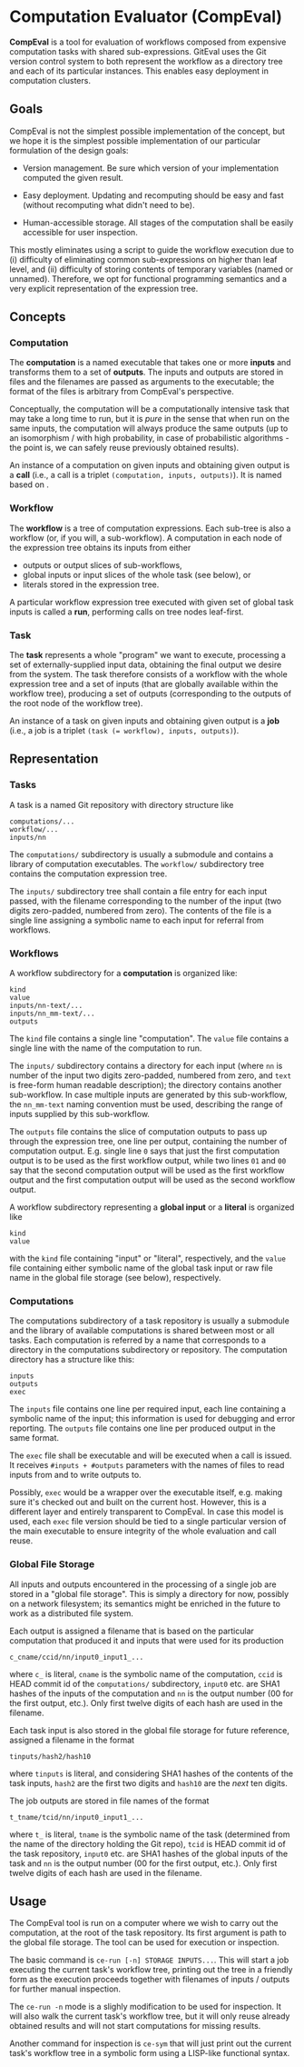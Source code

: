 Computation Evaluator (CompEval)
================================

**CompEval** is a tool for evaluation of workflows composed from expensive
computation tasks with shared sub-expressions. GitEval uses the Git
version control system to both represent the workflow as a directory tree
and each of its particular instances. This enables easy deployment in
computation clusters.

Goals
-----

CompEval is not the simplest possible implementation of the concept,
but we hope it is the simplest possible implementation of our particular
formulation of the design goals:

* Version management. Be sure which version of your implementation
  computed the given result.

* Easy deployment. Updating and recomputing should be easy and fast
  (without recomputing what didn't need to be).

* Human-accessible storage. All stages of the computation shall be
  easily accessible for user inspection.

This mostly eliminates using a script to guide the workflow execution due
to (i) difficulty of eliminating common sub-expressions on higher than
leaf level, and (ii) difficulty of storing contents of temporary variables
(named or unnamed). Therefore, we opt for functional programming semantics
and a very explicit representation of the expression tree.


Concepts
--------

### Computation ###

The **computation** is a named executable that takes one or more
**inputs** and transforms them to a set of **outputs**. The inputs and
outputs are stored in files and the filenames are passed as arguments to
the executable; the format of the files is arbitrary from CompEval's
perspective.

Conceptually, the computation will be a computationally intensive task
that may take a long time to run, but it is _pure_ in the sense that when
run on the same inputs, the computation will always produce the same
outputs (up to an isomorphism / with high probability, in case of
probabilistic algorithms - the point is, we can safely reuse previously
obtained results).

An instance of a computation on given inputs and obtaining given output
is a **call** (i.e., a call is a triplet `(computation, inputs, outputs)`).
It is named based on .

### Workflow ###

The **workflow** is a tree of computation expressions. Each sub-tree
is also a workflow (or, if you will, a sub-workflow). A computation
in each node of the expression tree obtains its inputs from either

* outputs or output slices of sub-workflows,
* global inputs or input slices of the whole task (see below), or
* literals stored in the expression tree.

A particular workflow expression tree executed with given set of global task
inputs is called a **run**, performing calls on tree nodes leaf-first.

### Task ###

The **task** represents a whole "program" we want to execute, processing
a set of externally-supplied input data, obtaining the final output we
desire from the system. The task therefore consists of a workflow with
the whole expression tree and a set of inputs (that are globally available
within the workflow tree), producing a set of outputs (corresponding to
the outputs of the root node of the workflow tree).

An instance of a task on given inputs and obtaining given output
is a **job** (i.e., a job is a triplet `(task (= workflow), inputs, outputs)`).


Representation
--------------

### Tasks ###

A task is a named Git repository with directory structure like

	computations/...
	workflow/...
	inputs/nn

The `computations/` subdirectory is usually a submodule and contains
a library of computation executables.  The `workflow/` subdirectory tree
contains the computation expression tree.

The `inputs/` subdirectory tree shall contain a file entry for
each input passed, with the filename corresponding to the number of
the input (two digits zero-padded, numbered from zero). The contents
of the file is a single line assigning a symbolic name to each input
for referral from workflows.

### Workflows ###

A workflow subdirectory for a **computation** is organized like:

	kind
	value
	inputs/nn-text/...
	inputs/nn_mm-text/...
	outputs

The `kind` file contains a single line "computation".  The `value` file
contains a single line with the name of the computation to run.

The `inputs/` subdirectory contains a directory for each input
(where `nn` is number of the input two digits zero-padded, numbered from
zero, and `text` is free-form human readable description); the directory
contains another sub-workflow. In case multiple inputs are generated by
this sub-workflow, the `nn_mm-text` naming convention must be used,
describing the range of inputs supplied by this sub-workflow.

The `outputs` file contains the slice of computation outputs to pass
up through the expression tree, one line per output, containing the
number of computation output. E.g. single line `0` says that just
the first computation output is to be used as the first workflow output,
while two lines `01` and `00` say that the second computation output
will be used as the first workflow output and the first computation
output will be used as the second workflow output.

A workflow subdirectory representing a **global input** or a **literal**
is organized like

	kind
	value

with the `kind` file containing "input" or "literal", respectively,
and the `value` file containing either symbolic name of the global
task input or raw file name in the global file storage (see below),
respectively.

### Computations ###

The computations subdirectory of a task repository is usually a
submodule and the library of available computations is shared between
most or all tasks. Each computation is referred by a name that
corresponds to a directory in the computations subdirectory or repository.
The computation directory has a structure like this:

	inputs
	outputs
	exec

The `inputs` file contains one line per required input, each line
containing a symbolic name of the input; this information is used
for debugging and error reporting. The `outputs` file contains one
line per produced output in the same format.

The `exec` file shall be executable and will be executed when
a call is issued. It receives `#inputs + #outputs` parameters
with the names of files to read inputs from and to write outputs to.

Possibly, `exec` would be a wrapper over the executable itself,
e.g. making sure it's checked out and built on the current host.
However, this is a different layer and entirely transparent to
CompEval. In case this model is used, each `exec` file version
should be tied to a single particular version of the main executable
to ensure integrity of the whole evaluation and call reuse.

### Global File Storage ###

All inputs and outputs encountered in the processing of a single job
are stored in a "global file storage". This is simply a directory
for now, possibly on a network filesystem; its semantics might be
enriched in the future to work as a distributed file system.

Each output is assigned a filename that is based on the particular
computation that produced it and inputs that were used for its
production

	c_cname/ccid/nn/input0_input1_...

where `c_` is literal, `cname` is the symbolic name of the computation,
`ccid` is HEAD commit id of the `computations/` subdirectory, `input0`
etc. are SHA1 hashes of the inputs of the computation and `nn` is the
output number (00 for the first output, etc.). Only first twelve digits
of each hash are used in the filename.

Each task input is also stored in the global file storage for future
reference, assigned a filename in the format

	tinputs/hash2/hash10

where `tinputs` is literal, and considering SHA1 hashes of the contents
of the task inputs, `hash2` are the first two digits and `hash10` are
the _next_ ten digits.

The job outputs are stored in file names of the format

	t_tname/tcid/nn/input0_input1_...

where `t_` is literal, `tname` is the symbolic name of the task
(determined from the name of the directory holding the Git repo),
`tcid` is HEAD commit id of the task repository, `input0` etc. are SHA1
hashes of the global inputs of the task and `nn` is the output number
(00 for the first output, etc.). Only first twelve digits of each hash
are used in the filename.


Usage
-----

The CompEval tool is run on a computer where we wish to carry out the
computation, at the root of the task repository. Its first argument
is path to the global file storage. The tool can be used for execution
or inspection.

The basic command is `ce-run [-n] STORAGE INPUTS...`. This will
start a job executing the current task's workflow tree, printing out
the tree in a friendly form as the execution proceeds together with
filenames of inputs / outputs for further manual inspection.

The `ce-run -n` mode is a slighly modification to be used for
inspection. It will also walk the current task's workflow tree, but
it will only reuse already obtained results and will not start
computations for missing results.

Another command for inspection is `ce-sym` that will just
print out the current task's workflow tree in a symbolic form using
a LISP-like functional syntax.
